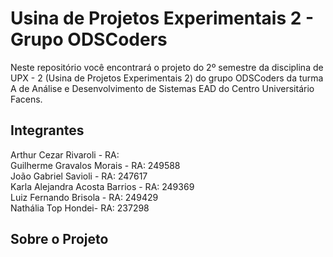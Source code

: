 # Usina de Projetos Experimentais 2 - Grupo ODSCoders
Neste repositório você encontrará o projeto do 2º semestre da disciplina de UPX - 2 (Usina de Projetos Experimentais 2) do grupo ODSCoders da turma A de Análise e Desenvolvimento de Sistemas EAD do Centro Universitário Facens.

## Integrantes
Arthur Cezar Rivaroli - RA: <br>
Guilherme Gravalos Morais - RA: 249588<br>
João Gabriel Savioli - RA: 247617 <br>
Karla Alejandra Acosta Barrios - RA: 249369 <br>
Luiz Fernando Brisola - RA: 249429 <br>
Nathália Top Hondei- RA: 237298 <br>

## Sobre o Projeto
